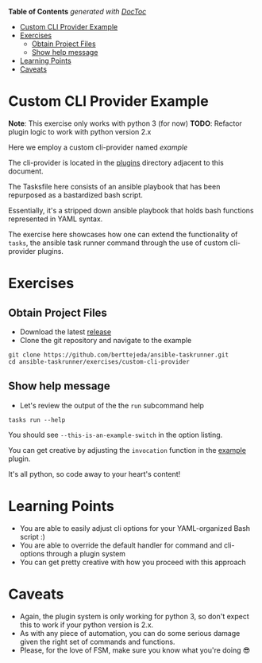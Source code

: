 <!-- START doctoc generated TOC please keep comment here to allow auto update -->
<!-- DON'T EDIT THIS SECTION, INSTEAD RE-RUN doctoc TO UPDATE -->
**Table of Contents**  *generated with [DocToc](https://github.com/thlorenz/doctoc)*

- [Custom CLI Provider Example](#custom-cli-provider-example)
- [Exercises](#exercises)
  - [Obtain Project Files](#obtain-project-files)
  - [Show help message](#show-help-message)
- [Learning Points](#learning-points)
- [Caveats](#caveats)

<!-- END doctoc generated TOC please keep comment here to allow auto update -->

<a name="custom-cli-provider-example"></a>
# Custom CLI Provider Example

**Note**: This exercise only works with python 3 (for now)
**TODO**: Refactor plugin logic to work with python version 2.x

Here we employ a custom cli-provider named _example_

The cli-provider is located in the [plugins](plugins) directory adjacent to this document.

The Tasksfile here consists of an ansible playbook that has been repurposed as a bastardized bash script.

Essentially, it's a stripped down ansible playbook that holds bash functions represented in YAML syntax.

The exercise here showcases how one can extend the functionality of `tasks`, the ansible task runner command
through the use of custom cli-provider plugins.

<a name="exercises"></a>
# Exercises

<a name="obtain-project-files"></a>
## Obtain Project Files

* Download the latest [release](https://github.com/berttejeda/ansible-taskrunner/releases)<br />
* Clone the git repository and navigate to the example<br />

```
git clone https://github.com/berttejeda/ansible-taskrunner.git
cd ansible-taskrunner/exercises/custom-cli-provider
```
<a name="show-help-message"></a>
## Show help message

* Let's review the output of the the `run` subcommand help<br />
```
tasks run --help
```

You should see `--this-is-an-example-switch` in the option listing.

You can get creative by adjusting the `invocation` function in the [example](plugins/providers/example) plugin.

It's all python, so code away to your heart's content!

<a name="learning-points"></a>
# Learning Points

- You are able to easily adjust cli options for your YAML-organized Bash script :)
- You are able to override the default handler for command and cli-options through a plugin system
- You can get pretty creative with how you proceed with this approach

<a name="caveats"></a>
# Caveats

- Again, the plugin system is only working for python 3, so don't expect this to work if your python version is 2.x.
- As with any piece of automation, you can do some serious damage given the right set of commands and functions.
- Please, for the love of FSM, make sure you know what you're doing 😎